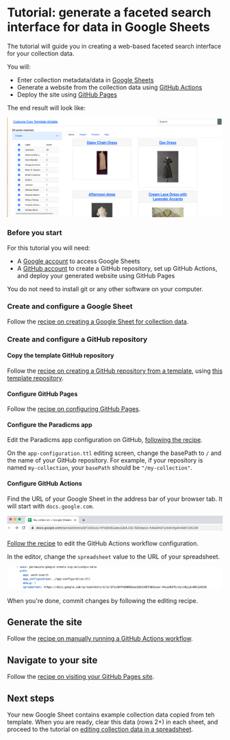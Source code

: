 # Tutorial: generate a faceted search interface for data in Google Sheets

The tutorial will guide you in creating a web-based faceted search interface for your collection data.

You will:
* Enter collection metadata/data in [Google Sheets](https://www.google.com/sheets/about/)
* Generate a website from the collection data using [GitHub Actions](https://github.com/features/actions)
* Deploy the site using [GitHub Pages](https://pages.github.com/)

The end result will look like:

![Screenshot of result](img/google-sheets-ssg/result.png)


### Before you start

For this tutorial you will need:

* A [Google account](https://support.google.com/accounts/answer/27441?hl=en) to access Google Sheets
* A [GitHub account](https://github.com/join) to create a GitHub repository, set up GitHub Actions, and deploy your generated website using GitHub Pages

You do not need to install git or any other software on your computer.


### Create and configure a Google Sheet

Follow the [recipe on creating a Google Sheet for collection data](../recipes/create-google-sheet).


### Create and configure a GitHub repository

#### Copy the template GitHub repository

Follow the [recipe on creating a GitHub repository from a template](../recipes/create-github-repository), using [this template repository](https://github.com/dressdiscover/exhibitions).

#### Configure GitHub Pages

Follow the [recipe on configuring GitHub Pages](../recipes/configure-github-pages).

#### Configure the Paradicms app

Edit the Paradicms app configuration on GitHub, [following the recipe](../recipes/edit-paradicms-app-configuration-on-github).

On the `app-configuration.ttl` editing screen, change the basePath to `/` and the name of your GitHub repository. For example, if your repository is named `my-collection`, your `basePath` should be `"/my-collection"`.

#### Configure GitHub Actions

Find the URL of your Google Sheet in the address bar of your browser tab. It will start with `docs.google.com`.

![Screenshot of the Google Sheets address bar](img/google-sheets-ssg/google-sheets-address-bar.png)

[Follow the recipe](../recipes/edit-github-ssg-workflow) to edit the GitHub Actions workflow configuration.

In the editor, change the `spreadsheet` value to the URL of your spreadsheet.

![Screenshot of setting the spreadsheet URL in the GitHub Actions workflow](img/google-sheets-ssg/github-workflow-set-spreadsheet.png)

When you're done, commit changes by following the editing recipe.

## Generate the site

Follow the [recipe on manually running a GitHub Actions workflow](../recipes/run-github-ssg-workflow).

## Navigate to your site

Follow the [recipe on visiting your GitHub Pages site](../recipe/visit-github-pages).

## Next steps

Your new Google Sheet contains example collection data copied from teh template. When you are ready, clear this data (rows 2+) in each sheet, and proceed to the tutorial on [editing collection data in a spreadsheet](./edit-spreadsheet).

